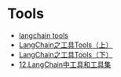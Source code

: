 # Tools


- [langchain tools](https://python.langchain.com/docs/integrations/tools/)
- [LangChain之工具Tools（上）](https://juejin.cn/post/7389923941471305754)
- [LangChain之工具Tools（下）](https://juejin.cn/post/7389956195130261542)
- [12.LangChain中工具和工具集](http://xinblog.ltd/?p=5093)